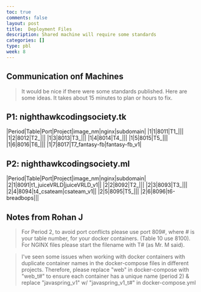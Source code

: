 ```yaml
---
toc: true
comments: false
layout: post
title:  Deployment Files
description: Shared machine will require some standards
categories: []
type: pbl
week: 8
---
```


## Communication onf Machines
> It would be nice if there were some standards published.  Here are some ideas.  It takes about 15 minutes to plan or hours to fix.  

## P1: nighthawkcodingsociety.tk

|Period|Table|Port|Project|image_nm|nginx|subdomain|
|1|1|8011|T1_|||
|1|2|8012|T2_|||
|1|3|8013|T3_|||
|1|4|8014|T4_|||
|1|5|8015|T5_|||
|1|6|8016|T6_|||
|1|7|8017|T7_fantasy-fb|fantasy-fb_v1|

## P2: nighthawkcodingsociety.ml

|Period|Table|Port|Project|image_nm|nginx|subdomain|
|2|1|8091|t1_juiceVRLD|juiceVRLD_v1||
|2|2|8092|T2_|||
|2|3|8093|T3_|||
|2|4|8094|t4_csateam|csateam_v1||
|2|5|8095|T5_|||
|2|6|8096|t6-breadbops|||

## Notes from Rohan J
> For Period 2, to avoid port conflicts please use port 809#, where # is your table number, for your docker containers. (Table 10 use 8100).
For NGINX files please start the filename with T# (as Mr. M said).

> I've seen some issues when working with docker containers with duplicate container names in the docker-compose files in different projects. Therefore, please replace "web" in docker-compose with "web_t#" to ensure each container has a unique name (period 2) & replace "javaspring_v1" w/ "javaspring_v1_t#" in docker-compose.yml